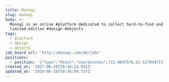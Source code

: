 ```yaml
---
title: Monoqi
slug: monoqi
body: >-
  Monoqi is an online #platform dedicated to collect hard-to-find and
  limited-edition #design #objects
tags:
  - platform
  - design
  - objects
job_board_url: 'http://monoqi.com/de/jobs'
positions:
  - position: '{"type":"Point","coordinates":[13.4047576,52.5279347]}'
created_at: '2017-06-28T20:36:24.961Z'
updated_at: '2019-06-16T10:36:09.737Z'
---
```


